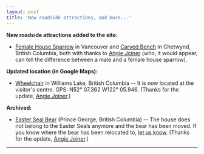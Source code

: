```yaml
---
layout: post
title: 'New roadside attractions, and more...'
---
```

**New roadside attractions added to the site:**

* [Female House Sparrow](http://roadsideattractions.ca/sparrow2.html) in Vancouver and [Carved Bench](http://roadsideattractions.ca/bench.html) in Chetwynd, British Columbia, both with thanks to [Angie Joiner](mailto:shoutenshi@gmail.com) (who, it would appear, can tell the difference between a male and a female house sparrow).

**Updated location (in Google Maps):**

* [Wheelchair](http://roadsideattractions.ca/wheelchair.html) in Williams Lake, British Columbia -- It is now located at the visitor's centre. GPS: N52° 07.362 W122° 05.946. (Thanks for the update, [Angie Joiner](mailto:shoutenshi@gmail.com).)

**Archived:**

* [Easter Seal Bear](http://roadsideattractions.ca/pgbear.html) (Prince George, British Columbia) -- The house does not belong to the Easter Seals anymore and the bear has been moved. If you know where the bear has been relocated to, [let us know](mailto:roadsides@roadsideattractions.ca). (Thanks for the update, [Angie Joiner](mailto:shoutenshi@gmail.com).)

-----
